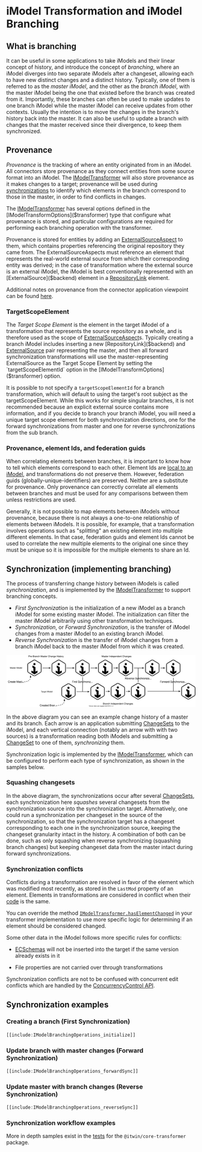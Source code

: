 # iModel Transformation and iModel Branching

## What is branching

It can be useful in some applications to take iModels and their linear concept of history, and introduce the concept of
*branching*, where an iModel diverges into two separate iModels after a changeset, allowing each to have new distinct changes and
a distinct history. Typically, one of them is referred to as the *master iModel*, and the other as the *branch iModel*,
with the master iModel being the one that existed before the branch was created from it.
Importantly, these branches can often be used to make updates to one branch iModel while the master iModel
can receive updates from other contexts. Usually the intention is to move the changes in the branch's history back into
the master. It can also be useful to update a branch with changes that the master received since their divergence,
to keep them synchronized.

## Provenance

*Provenance* is the tracking of where an entity originated from in an iModel. All connectors
store provenance as they connect entities from some source format into an iModel. The [IModelTransformer]($transformer) will
also store provenance as it makes changes to a target; provenance will be used during
[synchronizations](#synchronization-implementing-branching) to identify which elements
in the branch correspond to those in the master, in order to find conflicts in changes.

The [IModelTransformer]($transformer) has several options defined in the [IModelTransformOptions]($transformer) type
that configure what provenance is stored, and particular configurations are required for performing each branching operation
with the transformer.

Provenance is stored for entities by adding an [ExternalSourceAspect]($backend) to them, which contains properties referencing the original
repository they came from. The ExternalSourceAspects must reference an element that represents the real-world external source from which
their corresponding entity was derived; in the case of transformation where the external source is an external iModel, the iModel is best
conventionally represented with an [ExternalSource]($backend) element in a [RepositoryLink]($backend) element.

Additional notes on provenance from the connector application viewpoint can be found [here](/learning/writeaconnector/#sync).

### TargetScopeElement

The *Target Scope Element* is the element in the target iModel of a transformation that represents the source repository as a whole,
and is therefore used as the scope of [ExternalSourceAspect]($backend)s. Typically creating a branch iModel includes inserting a new
[RepositoryLink]($backend) and [ExternalSource]($backend) pair representing the master, and then all forward synchronization transformations
will use the master-representing ExternalSource as the Target Scope Element by setting the `targetScopeElementId` option in the [IModelTransformOptions]($transformer) option.

It is possible to not specify a `targetScopeElementId` for a branch transformation,
which will default to using the target's root subject as the targetScopeElement.
While this works for simple singular branches, it is not recommended because an explicit
external source contains more information, and if you decide to branch your branch iModel,
you will need a unique target scope element for both synchronization directions, one for
the forward synchronizations from master and one for reverse synchronizations from the sub branch.

### Provenance, element Ids, and federation guids

When correlating elements between branches, it is important to know how to tell which elements correspond to each other.
Element Ids are [local to an iModel](/learning/common/id64), and transformations do not preserve them. However, federation guids
(globally-unique-identifiers) are preserved. Neither are a substitute for provenance.
Only provenance can correctly correlate all elements between branches and must be used for any comparisons between them unless restrictions are
used.

Generally, it is not possible to map elements between iModels without provenance, because there is not always a one-to-one relationship of
elements between iModels. It is possible, for example, that a transformation involves operations such as "splitting" an existing element
into multiple different elements. In that case, federation guids and element Ids cannot be used to correlate the new multiple elements to the
original one since they must be unique so it is impossible for the multiple elements to share an Id.

## Synchronization (implementing branching)

The process of transferring change history between iModels is called *synchronization*, and is implemented by the
[IModelTransformer]($transformer) to support branching concepts.

- *First Synchronization* is the initialization of a new iModel as a branch iModel for some existing master iModel.
  The initialization can filter the master iModel arbitrarily using other transformation techniques.
- *Synchronization*, or *Forward Synchronization*, is the transfer of iModel changes from a master iModel to an existing branch iModel.
- *Reverse Synchronization* is the transfer of iModel changes from a branch iModel back to the master iModel from which it was created.

![synchronization diagram](./iModelBranching.drawio.svg)

In the above diagram you can see an example change history of a master and its branch. Each arrow is an application submitting
[ChangeSets](/learning/imodelhub/briefcases) to the iModel, and each vertical connection (notably an arrow with with two sources) is
a transformation reading both iModels and submitting a [ChangeSet](/learning/glossary/#changeset) to one of them, *synchronizing* them.

Synchronization logic is implemented by the [IModelTransformer]($transformer), which can be configured to perform each type of
synchronization, as shown in the samples below.

### Squashing changesets

In the above diagram, the synchronizations occur after several [ChangeSets](/learning/imodelhub/briefcases), each synchronization here *squashes* several changesets
from the synchronization source into the synchronization target. Alternatively, one could run a synchronization per changeset
in the source of the synchronization, so that the synchronization target has a changeset corresponding to each one in the
synchronization source, keeping the changeset granularity intact in the history. A combination of both can be done, such as
only squashing when reverse synchronizing (squashing branch changes) but keeping changeset data from the master intact during
forward synchronizations.

### Synchronization conflicts

Conflicts during a transformation are resolved in favor of the element which was modified most recently, as stored in the `LastMod` property
of an element.  Elements in transformations are considered in conflict when their [code](/bis/fundamentals/foundation/codes) is the same.

You can override the method [`IModelTransformer.hasElementChanged`](/reference/core-transformer/imodels/imodeltransformer/haselementchanged/)
in your transformer implementation to use more specific logic for determining if an element should be considered changed.

Some other data in the iModel follows more specific rules for conflicts:

- [ECSchemas](/bis/ec/ec-schema/) will not be inserted into the target if the same version already exists in it
<!-- (see [dynamic schemas](/docs/bis/fundamentals/schema-evolution/schema-customization.md#Dynamic-Schema-Minor-Change-Considerations)) -->
- File properties<!--missing documentation--> are not carried over through transformations

Synchronization conflicts are not to be confused with concurrent edit conflicts which are handled by the
[ConcurrencyControl API](/learning/backend/concurrencycontrol).

## Synchronization examples

### Creating a branch (First Synchronization)

```ts
[[include:IModelBranchingOperations_initialize]]
```

### Update branch with master changes (Forward Synchronization)

```ts
[[include:IModelBranchingOperations_forwardSync]]
```

### Update master with branch changes (Reverse Synchronization)

```ts
[[include:IModelBranchingOperations_reverseSync]]
```

### Synchronization workflow examples

More in depth samples exist in the [tests](https://github.com/iTwin/imodel-transformer/blob/main/packages/transformer/src/test/standalone/IModelTransformerHub.test.ts) for the `@itwin/core-transformer` package.
